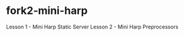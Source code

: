 fork2-mini-harp
===============

Lesson 1 - Mini Harp Static Server
Lesson 2 - Mini Harp Preprocessors